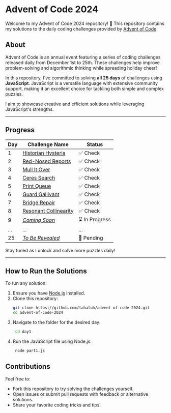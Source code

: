 # Advent of Code 2024

Welcome to my Advent of Code 2024 repository! 🎄 This repository contains my solutions to the daily coding challenges provided by [Advent of Code](https://adventofcode.com/2024).

## About

Advent of Code is an annual event featuring a series of coding challenges released daily from December 1st to 25th. These challenges help improve problem-solving and algorithmic thinking while spreading holiday cheer!

In this repository, I've committed to solving **all 25 days** of challenges using **JavaScript**. JavaScript is a versatile language with extensive community support, making it an excellent choice for tackling both simple and complex puzzles.

I aim to showcase creative and efficient solutions while leveraging JavaScript's strengths.

---

## Progress

| Day | Challenge Name                            | Status         |
| --- | ----------------------------------------- | -------------- |
| 1   | [Historian Hysteria](./day1/README.md)    | ✅ Check       |
| 2   | [Red-Nosed Reports](./day2/README.md)     | ✅ Check       |
| 3   | [Mull It Over](./day3/README.md)          | ✅ Check       |
| 4   | [Ceres Search](./day4/README.md)          | ✅ Check       |
| 5   | [Print Queue](./day5/README.md)           | ✅ Check       |
| 6   | [Guard Gallivant](./day6/README.md)       | ✅ Check       |
| 7   | [Bridge Repair](./day7/README.md)         | ✅ Check       |
| 8   | [Resonant Collinearity](./day8/README.md) | ✅ Check       |
| 9   | [_Coming Soon_](./README.md)              | ⌛ In Progress |
| ... | ...                                       | ...            |
| 25  | [_To Be Revealed_](./day25/README.md)     | 🚀 Pending     |

Stay tuned as I unlock and solve more puzzles daily!

---

## How to Run the Solutions

To run any solution:

1. Ensure you have [Node.js](https://nodejs.org/) installed.
2. Clone this repository:
   ```bash
   git clone https://github.com/tahaluh/advent-of-code-2024.git
   cd advent-of-code-2024
   ```
3. Navigate to the folder for the desired day:
   ```bash
    cd day1
   ```
4. Run the JavaScript file using Node.js:
   ```bash
    node part1.js
   ```

## Contributions

Feel free to:

- Fork this repository to try solving the challenges yourself.
- Open issues or submit pull requests with feedback or alternative solutions.
- Share your favorite coding tricks and tips!
